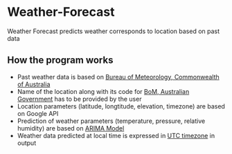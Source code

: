 # Weather-Forecast

Weather Forecast predicts weather corresponds to location based on past data

## How the program works

* Past weather data is based on [Bureau of Meteorology, Commonwealth of Australia](http://www.bom.gov.au/climate/dwo/)
* Name of the location along with its code for [BoM, Australian Government](http://www.bom.gov.au/climate/dwo/) has to be provided by the user
* Location parameters (latitude, longtitude, elevation, timezone) are based on Google API
* Prediction of weather parameters (temperature, pressure, relative humidity) are based on [ARIMA Model](https://github.com/Workday/timeseries-forecast)
* Weather data predicted at local time is expressed in [UTC timezone](https://en.wikipedia.org/wiki/Coordinated_Universal_Time) in output
